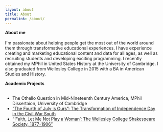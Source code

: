 ```yaml
---
layout: about
title: About
permalink: /about/
---
```


**About me**<br>  
I'm passionate about helping people get the most out of the world around them through transformative educational experiences. I have experience creating and marketing educational content and data for all ages, as well as recruiting students and developing exciting programming. I recently obtained my MPhil in United States History at the University of Cambridge. I also graduated from Wellesley College in 2015 with a BA in American Studies and History.

**Academic Projects**<br><br>
- The Othello Question in Mid-Nineteenth Century America, MPhil Dissertaion, University of Cambridge<br>
- [“The Fourth of July is Ours”: The Transformation of Independence Day in the Civil War South](http://repository.wellesley.edu/library_awards/12/)<br>
- [“‘Faith, Let Me Not Play a Woman’: The Wellesley College Shakespeare Society, 1877-1906”](http://www.wellesley.edu/sites/default/files/assets/departments/americanstudies/files/obrion_hershey_.pdf)<br>

